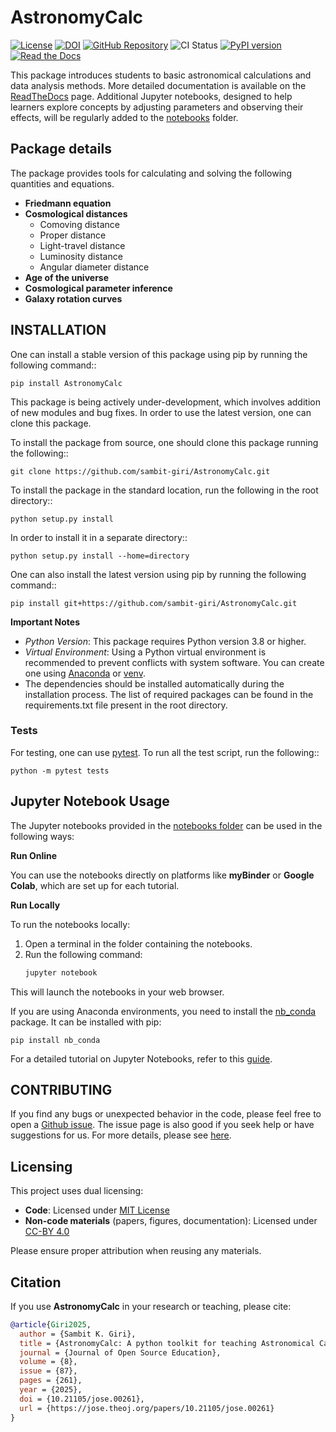 # AstronomyCalc

[![License](https://img.shields.io/github/license/sambit-giri/AstronomyCalc.svg)](https://github.com/sambit-giri/AstronomyCalc/blob/main/LICENSE)
[![DOI](https://jose.theoj.org/papers/10.21105/jose.00261/status.svg)](https://doi.org/10.21105/jose.00261)
[![GitHub Repository](https://img.shields.io/github/repo-size/sambit-giri/AstronomyCalc)](https://github.com/sambit-giri/AstronomyCalc)
![CI Status](https://github.com/sambit-giri/AstronomyCalc/actions/workflows/ci.yml/badge.svg)
[![PyPI version](https://badge.fury.io/py/AstronomyCalc.svg)](https://badge.fury.io/py/AstronomyCalc)
[![Read the Docs](https://readthedocs.org/projects/astronomycalc/badge/?version=latest)](https://astronomycalc.readthedocs.io/)

This package introduces students to basic astronomical calculations and data analysis methods. More detailed documentation is available on the [ReadTheDocs](https://AstronomyCalc.readthedocs.io/) page. Additional Jupyter notebooks, designed to help learners explore concepts by adjusting parameters and observing their effects, will be regularly added to the [notebooks](https://github.com/sambit-giri/AstronomyCalc/tree/main/notebooks) folder.


## Package details

The package provides tools for calculating and solving the following quantities and equations.

* **Friedmann equation**
* **Cosmological distances**
    * Comoving distance
    * Proper distance
    * Light-travel distance 
    * Luminosity distance
    * Angular diameter distance
* **Age of the universe**
* **Cosmological parameter inference**
* **Galaxy rotation curves**

## INSTALLATION

One can install a stable version of this package using pip by running the following command::

    pip install AstronomyCalc

This package is being actively under-development, which involves addition of new modules and bug fixes. In order to use the latest version, one can clone this package.

To install the package from source, one should clone this package running the following::

    git clone https://github.com/sambit-giri/AstronomyCalc.git

To install the package in the standard location, run the following in the root directory::

    python setup.py install

In order to install it in a separate directory::

    python setup.py install --home=directory

One can also install the latest version using pip by running the following command::

    pip install git+https://github.com/sambit-giri/AstronomyCalc.git

**Important Notes**

* *Python Version*: This package requires Python version 3.8 or higher.
* *Virtual Environment*: Using a Python virtual environment is recommended to prevent conflicts with system software. You can create one using [Anaconda](https://www.anaconda.com/) or [venv](https://docs.python.org/3/library/venv.html).
* The dependencies should be installed automatically during the installation process. The list of required packages can be found in the requirements.txt file present in the root directory.

### Tests

For testing, one can use [pytest](https://docs.pytest.org/en/stable/). To run all the test script, run the following::

    python -m pytest tests
    
## Jupyter Notebook Usage

The Jupyter notebooks provided in the [notebooks folder](https://github.com/sambit-giri/AstronomyCalc/tree/main/notebooks) can be used in the following ways:

**Run Online**

You can use the notebooks directly on platforms like **myBinder** or **Google Colab**, which are set up for each tutorial.

**Run Locally**

To run the notebooks locally:

1. Open a terminal in the folder containing the notebooks.
2. Run the following command:
   ```bash
   jupyter notebook

This will launch the notebooks in your web browser.

If you are using Anaconda environments, you need to install the [nb_conda](https://github.com/anaconda/nb_conda) package. It can be installed with pip:

    pip install nb_conda

For a detailed tutorial on Jupyter Notebooks, refer to this [guide](https://www.datacamp.com/tutorial/tutorial-jupyter-notebook).

## CONTRIBUTING

If you find any bugs or unexpected behavior in the code, please feel free to open a [Github issue](https://github.com/sambit-giri/AstronomyCalc/issues). The issue page is also good if you seek help or have suggestions for us. For more details, please see [here](https://AstronomyCalc.readthedocs.io/contributing.html).

## Licensing
This project uses dual licensing:
- **Code**: Licensed under [MIT License](LICENSE)
- **Non-code materials** (papers, figures, documentation): Licensed under [CC-BY 4.0](https://creativecommons.org/licenses/by/4.0/)

Please ensure proper attribution when reusing any materials.

## Citation

If you use **AstronomyCalc** in your research or teaching, please cite:

```bibtex
@article{Giri2025,
  author = {Sambit K. Giri},
  title = {AstronomyCalc: A python toolkit for teaching Astronomical Calculations and Data Analysis methods},
  journal = {Journal of Open Source Education},
  volume = {8},
  issue = {87},
  pages = {261},
  year = {2025},
  doi = {10.21105/jose.00261},
  url = {https://jose.theoj.org/papers/10.21105/jose.00261}
}